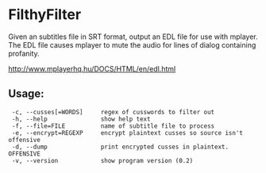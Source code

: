 # FilthyFilter

Given an subtitles file in SRT format, output an EDL file for use with mplayer.
The EDL file causes mplayer to mute the audio for lines of dialog containing
profanity.

http://www.mplayerhq.hu/DOCS/HTML/en/edl.html


## Usage:

```
 -c, --cusses[=WORDS]     regex of cusswords to filter out
 -h, --help               show help text
 -f, --file=FILE          name of subtitle file to process
 -e, --encrypt=REGEXP     encrypt plaintext cusses so source isn't offensive
 -d, --dump               print encrypted cusses in plaintext. OFFENSIVE
 -v, --version            show program version (0.2)
```
